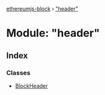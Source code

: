[ethereumjs-block](../README.md) › ["header"](_header_.md)

# Module: "header"

## Index

### Classes

- [BlockHeader](../classes/_header_.blockheader.md)
